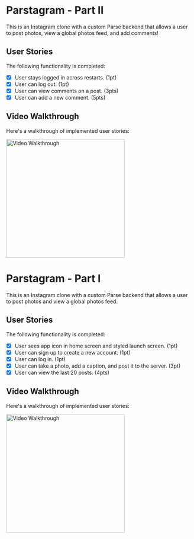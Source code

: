 # Parstagram - Part II

This is an Instagram clone with a custom Parse backend that allows a user to post photos, view a global photos feed, and add comments!

## User Stories

The following functionality is completed:

- [X] User stays logged in across restarts. (1pt)
- [X] User can log out. (1pt)
- [X] User can view comments on a post. (3pts)
- [X] User can add a new comment. (5pts)

## Video Walkthrough

Here's a walkthrough of implemented user stories:

<img src='https://github.com/bwpn/Instagram-Clone/blob/main/Walkthrough%202.gif?raw=true' title='Video Walkthrough' width='320px' alt='Video Walkthrough' />

# Parstagram - Part I

This is an Instagram clone with a custom Parse backend that allows a user to post photos and view a global photos feed.

## User Stories

The following functionality is completed:

- [x] User sees app icon in home screen and styled launch screen. (1pt)
- [x] User can sign up to create a new account. (1pt)
- [x] User can log in. (1pt)
- [x] User can take a photo, add a caption, and post it to the server. (3pt)
- [x] User can view the last 20 posts. (4pts)

## Video Walkthrough

Here's a walkthrough of implemented user stories:

<img src='https://github.com/bwpn/Instagram-Clone/blob/main/Updated%20Walkthrough%201.gif?raw=true' title='Video Walkthrough' width='320px' alt='Video Walkthrough' />


